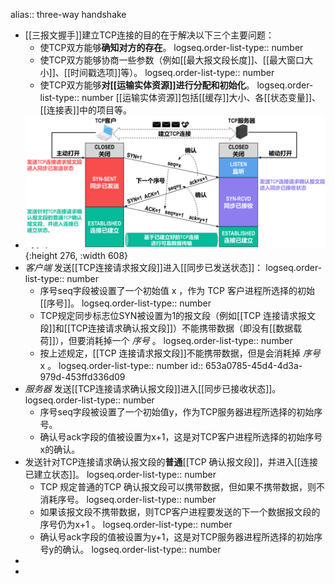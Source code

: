 alias:: three-way handshake

- [[三报文握手]]建立TCP连接的目的在于解决以下三个主要问题：
	- 使TCP双方能够**确知对方的存在**。
	  logseq.order-list-type:: number
	- 使TCP双方能够协商一些参数（例如[[最大报文段长度]]、[[最大窗口大小]]、[[时间戳选项]]等）。
	  logseq.order-list-type:: number
	- 使TCP双方能够**对[[运输实体资源]]进行分配和初始化**。
	  logseq.order-list-type:: number
	  [[运输实体资源]]包括[[缓存]]大小、各[[状态变量]]、[[连接表]]中的项目等。
- ![image.png](../assets/image_1698299242840_0.png){:height 276, :width 608}
- *客户端* 发送[[TCP连接请求报文段]]进入[[同步已发送状态]]：
  logseq.order-list-type:: number
	- 序号seq字段被设置了一个初始值 x ，作为 TCP 客户进程所选择的初始[[序号]]。
	  logseq.order-list-type:: number
	- TCP规定同步标志位SYN被设置为1的报文段（例如[[TCP 连接请求报文段]]和[[TCP连接请求确认报文段]]）不能携带数据（即没有[[数据载荷]]），但要消耗掉一个 *序号* 。
	  logseq.order-list-type:: number
	- 按上述规定，[[TCP 连接请求报文段]]不能携带数据，但是会消耗掉 *序号* x 。
	  logseq.order-list-type:: number
	  id:: 653a0785-45d4-4d3a-979d-453ffd336d09
- *服务器* 发送[[TCP连接请求确认报文段]]进入[[同步已接收状态]]。
  logseq.order-list-type:: number
	- 序号seq字段被设置了一个初始值y，作为TCP服务器进程所选择的初始序号。
	- 确认号ack字段的值被设置为x+1，这是对TCP客户进程所选择的初始序号x的确认。
- 发送针对TCP连接请求确认报文段的**普通**[[TCP 确认报文段]]，并进入[[连接已建立状态]]。
  logseq.order-list-type:: number
	- TCP 规定普通的TCP 确认报文段可以携带数据，但如果不携带数据，则不消耗序号。
	  logseq.order-list-type:: number
	- 如果该报文段不携带数据，则TCP客户进程要发送的下一个数据报文段的序号仍为x+1 。
	  logseq.order-list-type:: number
	- 确认号ack字段的值被设置为y+1，这是对TCP服务器进程所选择的初始序号y的确认。
	  logseq.order-list-type:: number
-
-